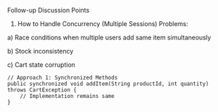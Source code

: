 Follow-up Discussion Points


1. How to Handle Concurrency (Multiple Sessions)
Problems:

a) Race conditions when multiple users add same item simultaneously

b) Stock inconsistency

c)  Cart state corruption
 
```
// Approach 1: Synchronized Methods
public synchronized void addItem(String productId, int quantity) throws CartException {
    // Implementation remains same
}


